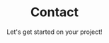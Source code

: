 ---
layout: page
title: Contact
jumbotitle: Contact Me
subtitle: Let's get started on your project!
order: 4
---